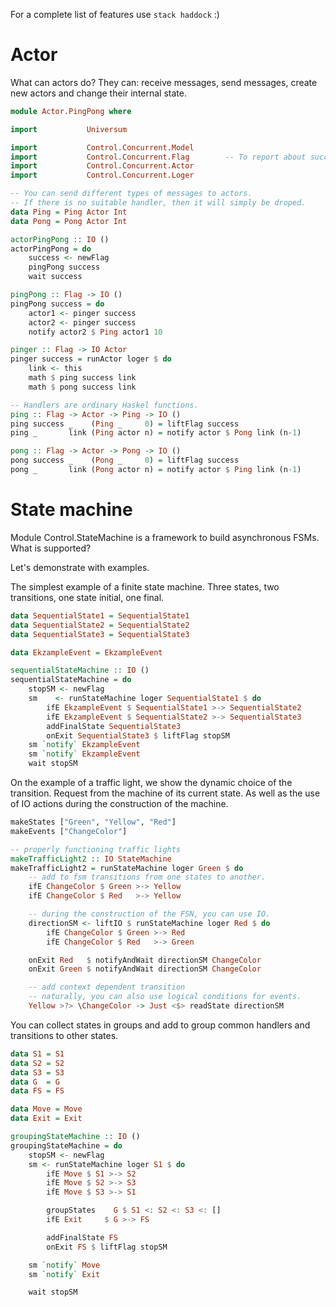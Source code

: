 
For a complete list of features use `stack haddock` :) 

# Actor

What can actors do? They can: receive messages, send messages, create new actors and change their internal state.

```haskell
module Actor.PingPong where

import           Universum

import           Control.Concurrent.Model
import           Control.Concurrent.Flag        -- To report about successful completion.
import           Control.Concurrent.Actor
import           Control.Concurrent.Loger

-- You can send different types of messages to actors.
-- If there is no suitable handler, then it will simply be droped.
data Ping = Ping Actor Int
data Pong = Pong Actor Int

actorPingPong :: IO ()
actorPingPong = do
    success <- newFlag
    pingPong success
    wait success

pingPong :: Flag -> IO ()
pingPong success = do 
    actor1 <- pinger success
    actor2 <- pinger success
    notify actor2 $ Ping actor1 10

pinger :: Flag -> IO Actor
pinger success = runActor loger $ do
    link <- this
    math $ ping success link
    math $ pong success link

-- Handlers are ordinary Haskel functions.
ping :: Flag -> Actor -> Ping -> IO ()
ping success _    (Ping _     0) = liftFlag success
ping _       link (Ping actor n) = notify actor $ Pong link (n-1)

pong :: Flag -> Actor -> Pong -> IO ()
pong success _    (Pong _     0) = liftFlag success
pong _       link (Pong actor n) = notify actor $ Ping link (n-1)
```

# State machine

Module Control.StateMachine is a framework to build asynchronous FSMs. What is supported?

Let's demonstrate with examples.

The simplest example of a finite state machine. Three states, two transitions, one state initial, one final.

```haskell
data SequentialState1 = SequentialState1
data SequentialState2 = SequentialState2
data SequentialState3 = SequentialState3

data EkzampleEvent = EkzampleEvent

sequentialStateMachine :: IO ()
sequentialStateMachine = do
    stopSM <- newFlag
    sm    <- runStateMachine loger SequentialState1 $ do
        ifE EkzampleEvent $ SequentialState1 >-> SequentialState2
        ifE EkzampleEvent $ SequentialState2 >-> SequentialState3
        addFinalState SequentialState3
        onExit SequentialState3 $ liftFlag stopSM
    sm `notify` EkzampleEvent
    sm `notify` EkzampleEvent
    wait stopSM
```

On the example of a traffic light, we show the dynamic choice of the transition.
Request from the machine of its current state.
As well as the use of IO actions during the construction of the machine.

```haskell
makeStates ["Green", "Yellow", "Red"]
makeEvents ["ChangeColor"]

-- properly functioning traffic lights
makeTrafficLight2 :: IO StateMachine
makeTrafficLight2 = runStateMachine loger Green $ do
    -- add to fsm transitions from one states to another.
    ifE ChangeColor $ Green >-> Yellow
    ifE ChangeColor $ Red   >-> Yellow

    -- during the construction of the FSN, you can use IO.
    directionSM <- liftIO $ runStateMachine loger Red $ do
        ifE ChangeColor $ Green >-> Red
        ifE ChangeColor $ Red   >-> Green

    onExit Red   $ notifyAndWait directionSM ChangeColor
    onExit Green $ notifyAndWait directionSM ChangeColor

    -- add context dependent transition
    -- naturally, you can also use logical conditions for events.
    Yellow >?> \ChangeColor -> Just <$> readState directionSM
```

You can collect states in groups and add to group common handlers and transitions to other states.

```haskell
data S1 = S1
data S2 = S2
data S3 = S3
data G  = G
data FS = FS

data Move = Move
data Exit = Exit

groupingStateMachine :: IO ()
groupingStateMachine = do
    stopSM <- newFlag
    sm <- runStateMachine loger S1 $ do
        ifE Move $ S1 >-> S2
        ifE Move $ S2 >-> S3
        ifE Move $ S3 >-> S1

        groupStates    G $ S1 <: S2 <: S3 <: []
        ifE Exit     $ G >-> FS

        addFinalState FS
        onExit FS $ liftFlag stopSM

    sm `notify` Move
    sm `notify` Exit

    wait stopSM
```